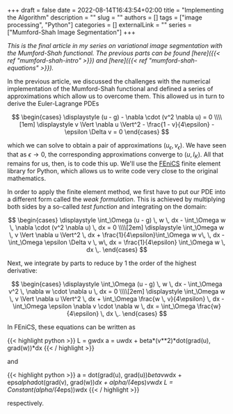 +++ 
draft = false
date = 2022-08-14T16:43:54+02:00
title = "Implementing the Algorithm"
description = ""
slug = ""
authors = []
tags = ["image processing", "Python"]
categories = []
externalLink = ""
series = ["Mumford-Shah Image Segmentation"]
+++

*This is the final article in my series on variational image segmentation with the Mumford-Shah functional. The previous parts can be found [here]({{< ref "mumford-shah-intro" >}}) and [here]({{< ref "mumford-shah-equations" >}}).*

In the previous article, we discussed the challenges with the numerical implementation of the Mumford-Shah functional and defined a series of approximations which allow us to overcome them. This allowed us in turn to derive the Euler-Lagrange PDEs

$$
\begin{cases}
	\displaystyle
	(u - g) - \nabla \cdot (v^2 \nabla u) = 0 \\\\[1em]
	\displaystyle
	v \Vert \nabla u \Vert^2 - \frac{1 - v}{4\epsilon} - \epsilon \Delta v = 0
\end{cases}
$$

which we can solve to obtain a pair of approximations $(u_\epsilon, v_\epsilon)$. We have seen that as $\epsilon \to 0$, the corresponding approximations converge to $(u, I_K)$. All that remains for us, then, is to code this up. We'll use the [FEniCS](https://fenicsproject.org/) finite element library for Python, which allows us to write code very close to the original mathematics.

In order to apply the finite element method, we first have to put our PDE into a different form called the *weak formulation*. This is achieved by multiplying both sides by a so-called *test function* and integrating on the domain:

$$
\begin{cases}
	\displaystyle
	\int_\Omega (u - g) \, w \, dx - \int_\Omega w \, \nabla \cdot (v^2 \nabla u) \, dx = 0 \\\\[2em]
	\displaystyle
	\int_\Omega w \, v \Vert \nabla u \Vert^2 \, dx + \frac{1}{4\epsilon}\int_\Omega w v\,  \, dx - \int_\Omega \epsilon \Delta v \, w\, dx = \frac{1}{4\epsilon} \int_\Omega w \, dx \,.
\end{cases}
$$

Next, we integrate by parts to reduce by 1 the order of the highest derivative:

$$
\begin{cases}
	\displaystyle
	\int_\Omega (u - g) \, w \, dx - \int_\Omega v^2 \, \nabla w \cdot \nabla u \, dx = 0 \\\\[2em]
	\displaystyle
	\int_\Omega w \, v \Vert \nabla u \Vert^2 \, dx + \int_\Omega \frac{w \, v}{4\epsilon} \, dx - \int_\Omega \epsilon \nabla v \cdot \nabla w \, dx =  \int_\Omega \frac{w}{4\epsilon} \, dx \,.
\end{cases}
$$

In FEniCS, these equations can be written as


{{< highlight python >}}
L = g*w*dx
a = u*w*dx + beta*(v**2)*dot(grad(u), grad(w))*dx
{{< / highlight >}}

and 

{{< highlight python >}}
a = dot(grad(u), grad(u))*beta*v*w*dx + eps*alpha*dot(grad(v), grad(w))*dx + alpha/(4*eps)*v*w*dx
L = Constant(alpha/(4*eps))*w*dx
{{< / highlight >}}

respectively.
